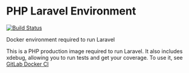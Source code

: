 # PHP Laravel Environment
[![Build Status](https://travis-ci.org/GIANTCRAB/php-laravel-env.svg?branch=master)](https://travis-ci.org/GIANTCRAB/php-laravel-env)

Docker environment required to run Laravel

This is a PHP production image required to run Laravel. It also includes xdebug, allowing you to run tests and get your coverage. To use it, see [GitLab Docker CI](https://github.com/GIANTCRAB/gitlabby-dockerish-laravel)
